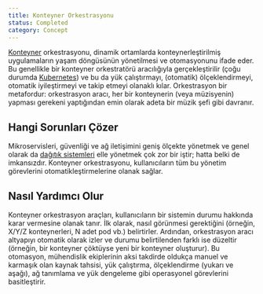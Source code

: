 ```yaml
---
title: Konteyner Orkestrasyonu
status: Completed
category: Concept
---
```


[Konteyner](/container/) orkestrasyonu, dinamik ortamlarda konteynerleştirilmiş uygulamaların yaşam döngüsünün yönetilmesi ve otomasyonunu ifade eder.
Bu genellikle bir konteyner orkestratörü aracılığıyla gerçekleştirilir (çoğu durumda [Kubernetes](/tr/kubernetes)) ve bu da yük çalıştırmayı, (otomatik) ölçeklendirmeyi, otomatik iyileştirmeyi ve takip etmeyi olanaklı kılar.
Orkestrasyon bir metafordur: orkestrasyon aracı, her bir konteynerin (veya müzisyenin) yapması gerekeni yaptığından emin olarak adeta bir müzik şefi gibi davranır.

## Hangi Sorunları Çözer 

Mikroservisleri, güvenliği ve ağ iletişimini geniş ölçekte yönetmek ve genel olarak da [dağıtık sistemleri](/tr/distributed-systems) elle yönetmek çok zor bir iştir; hatta belki de imkansızdır.
Konteyner orkestrasyonu, kullanıcıların tüm bu yönetim görevlerini otomatikleştirmelerine olanak sağlar.

## Nasıl Yardımcı Olur

Konteyner orkestrasyon araçları, kullanıcıların bir sistemin durumu hakkında karar vermesine olanak tanır.
İlk olarak, nasıl görünmesi gerektiğini (örneğin, X/Y/Z konteynerleri, N adet pod vb.) belirtirler.
Ardından, orkestrasyon aracı altyapıyı otomatik olarak izler ve durumu belirtilenden farklı ise düzeltir (örneğin, bir konteyner çöktüyse yeni bir konteyner oluşturur).
Bu otomasyon, mühendislik ekiplerinin aksi takdirde oldukça manuel ve karmaşık olan kaynak tahsisi, yük çalıştırma, ölçeklendirme (yukarı ve aşağı), ağ tanımlama ve yük dengeleme gibi operasyonel görevlerini basitleştirir.
